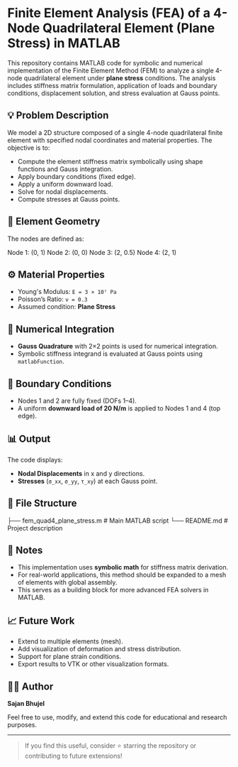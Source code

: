 # Finite Element Analysis (FEA) of a 4-Node Quadrilateral Element (Plane Stress) in MATLAB

This repository contains MATLAB code for symbolic and numerical implementation of the Finite Element Method (FEM) to analyze a single 4-node quadrilateral element under **plane stress** conditions. The analysis includes stiffness matrix formulation, application of loads and boundary conditions, displacement solution, and stress evaluation at Gauss points.

## 💡 Problem Description

We model a 2D structure composed of a single 4-node quadrilateral finite element with specified nodal coordinates and material properties. The objective is to:

- Compute the element stiffness matrix symbolically using shape functions and Gauss integration.
- Apply boundary conditions (fixed edge).
- Apply a uniform downward load.
- Solve for nodal displacements.
- Compute stresses at Gauss points.

## 📐 Element Geometry

The nodes are defined as:

Node 1: (0, 1)
Node 2: (0, 0)
Node 3: (2, 0.5)
Node 4: (2, 1)

## ⚙️ Material Properties

- Young's Modulus: `E = 3 × 10⁷ Pa`
- Poisson’s Ratio: `ν = 0.3`
- Assumed condition: **Plane Stress**

## 🧮 Numerical Integration

- **Gauss Quadrature** with 2×2 points is used for numerical integration.
- Symbolic stiffness integrand is evaluated at Gauss points using `matlabFunction`.

## 🧾 Boundary Conditions

- Nodes 1 and 2 are fully fixed (DOFs 1–4).
- A uniform **downward load of 20 N/m** is applied to Nodes 1 and 4 (top edge).

## 📊 Output

The code displays:

- **Nodal Displacements** in x and y directions.
- **Stresses** (`σ_xx`, `σ_yy`, `τ_xy`) at each Gauss point.

## 📁 File Structure

├── fem_quad4_plane_stress.m # Main MATLAB script └── README.md # Project description


## 📌 Notes

- This implementation uses **symbolic math** for stiffness matrix derivation.
- For real-world applications, this method should be expanded to a mesh of elements with global assembly.
- This serves as a building block for more advanced FEA solvers in MATLAB.

## 📈 Future Work

- Extend to multiple elements (mesh).
- Add visualization of deformation and stress distribution.
- Support for plane strain conditions.
- Export results to VTK or other visualization formats.

## 🧑‍💻 Author

**Sajan Bhujel**

Feel free to use, modify, and extend this code for educational and research purposes.

---

> If you find this useful, consider ⭐ starring the repository or contributing to future extensions!
